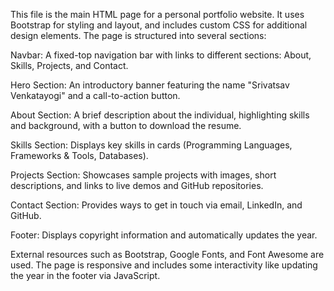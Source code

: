 This file is the main HTML page for a personal portfolio website. It uses Bootstrap for styling and layout, and includes custom CSS for additional design elements. The page is structured into several sections:

Navbar: A fixed-top navigation bar with links to different sections: About, Skills, Projects, and Contact.

Hero Section: An introductory banner featuring the name "Srivatsav Venkatayogi" and a call-to-action button.

About Section: A brief description about the individual, highlighting skills and background, with a button to download the resume.

Skills Section: Displays key skills in cards (Programming Languages, Frameworks & Tools, Databases).

Projects Section: Showcases sample projects with images, short descriptions, and links to live demos and GitHub repositories.

Contact Section: Provides ways to get in touch via email, LinkedIn, and GitHub.

Footer: Displays copyright information and automatically updates the year.

External resources such as Bootstrap, Google Fonts, and Font Awesome are used. The page is responsive and includes some interactivity like updating the year in the footer via JavaScript.
